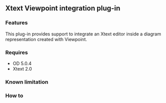 Xtext Viewpoint integration plug-in
-----------------------------------

### Features

This plug-in provides support to integrate an Xtext editor inside a diagram representation created with Viewpoint.  


### Requires

- OD 5.0.4
- Xtext 2.0

### Known limitation

### How to 
